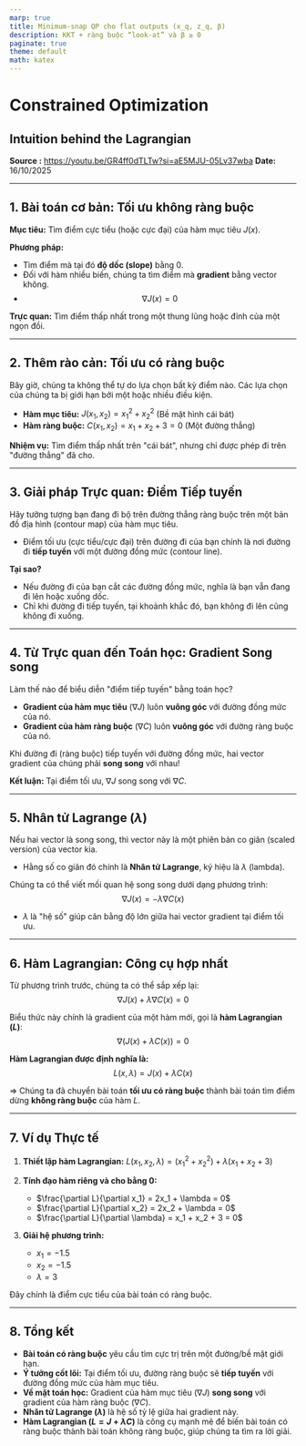 ```yaml
---
marp: true
title: Minimum‑snap QP cho flat outputs (x_q, z_q, β)
description: KKT + ràng buộc “look‑at” và β ≥ 0
paginate: true
theme: default
math: katex
---
```


# **Constrained Optimization**
## Intuition behind the Lagrangian

**Source :** https://youtu.be/GR4ff0dTLTw?si=aE5MJU-05Lv37wba
**Date:** 16/10/2025

---

## **1. Bài toán cơ bản: Tối ưu không ràng buộc**

**Mục tiêu:** Tìm điểm cực tiểu (hoặc cực đại) của hàm mục tiêu $J(x)$.

**Phương pháp:**
- Tìm điểm mà tại đó **độ dốc (slope)** bằng 0.
- Đối với hàm nhiều biến, chúng ta tìm điểm mà **gradient** bằng vector không.
- $$\nabla J(x) = 0$$

**Trực quan:** Tìm điểm thấp nhất trong một thung lũng hoặc đỉnh của một ngọn đồi.



---

## **2. Thêm rào cản: Tối ưu có ràng buộc**

Bây giờ, chúng ta không thể tự do lựa chọn bất kỳ điểm nào. Các lựa chọn của chúng ta bị giới hạn bởi một hoặc nhiều điều kiện.

- **Hàm mục tiêu:** $J(x_1, x_2) = x_1^2 + x_2^2$ (Bề mặt hình cái bát)
- **Hàm ràng buộc:** $C(x_1, x_2) = x_1 + x_2 + 3 = 0$ (Một đường thẳng)

**Nhiệm vụ:** Tìm điểm thấp nhất trên "cái bát", nhưng chỉ được phép đi trên "đường thẳng" đã cho.



---

## **3. Giải pháp Trực quan: Điểm Tiếp tuyến**

Hãy tưởng tượng bạn đang đi bộ trên đường thẳng ràng buộc trên một bản đồ địa hình (contour map) của hàm mục tiêu.

- Điểm tối ưu (cực tiểu/cực đại) trên đường đi của bạn chính là nơi đường đi **tiếp tuyến** với một đường đồng mức (contour line).

**Tại sao?**
- Nếu đường đi của bạn cắt các đường đồng mức, nghĩa là bạn vẫn đang đi lên hoặc xuống dốc.
- Chỉ khi đường đi tiếp tuyến, tại khoảnh khắc đó, bạn không đi lên cũng không đi xuống.



---

## **4. Từ Trực quan đến Toán học: Gradient Song song**

Làm thế nào để biểu diễn "điểm tiếp tuyến" bằng toán học?

- **Gradient của hàm mục tiêu** ($\nabla J$) luôn **vuông góc** với đường đồng mức của nó.
- **Gradient của hàm ràng buộc** ($\nabla C$) luôn **vuông góc** với đường ràng buộc của nó.

Khi đường đi (ràng buộc) tiếp tuyến với đường đồng mức, hai vector gradient của chúng phải **song song** với nhau!

**Kết luận:** Tại điểm tối ưu, $\nabla J$ song song với $\nabla C$.

---

## **5. Nhân tử Lagrange ($\lambda$)**

Nếu hai vector là song song, thì vector này là một phiên bản co giãn (scaled version) của vector kia.

- Hằng số co giãn đó chính là **Nhân tử Lagrange**, ký hiệu là $\lambda$ (lambda).

Chúng ta có thể viết mối quan hệ song song dưới dạng phương trình:
$$\nabla J(x) = -\lambda \nabla C(x)$$

- $\lambda$ là "hệ số" giúp cân bằng độ lớn giữa hai vector gradient tại điểm tối ưu.

---

## **6. Hàm Lagrangian: Công cụ hợp nhất**

Từ phương trình trước, chúng ta có thể sắp xếp lại:
$$\nabla J(x) + \lambda \nabla C(x) = 0$$

Biểu thức này chính là gradient của một hàm mới, gọi là **hàm Lagrangian ($L$)**:
$$\nabla \big( J(x) + \lambda C(x) \big) = 0$$

**Hàm Lagrangian được định nghĩa là:**
$$L(x, \lambda) = J(x) + \lambda C(x)$$

=> Chúng ta đã chuyển bài toán **tối ưu có ràng buộc** thành bài toán tìm điểm dừng **không ràng buộc** của hàm $L$.

---

## **7. Ví dụ Thực tế**

1. **Thiết lập hàm Lagrangian:**
   $L(x_1, x_2, \lambda) = (x_1^2 + x_2^2) + \lambda(x_1 + x_2 + 3)$

2. **Tính đạo hàm riêng và cho bằng 0:**
   - $\frac{\partial L}{\partial x_1} = 2x_1 + \lambda = 0$
   - $\frac{\partial L}{\partial x_2} = 2x_2 + \lambda = 0$
   - $\frac{\partial L}{\partial \lambda} = x_1 + x_2 + 3 = 0$

3. **Giải hệ phương trình:**
   - $x_1 = -1.5$
   - $x_2 = -1.5$
   - $\lambda = 3$

Đây chính là điểm cực tiểu của bài toán có ràng buộc.

---

## **8. Tổng kết**

- **Bài toán có ràng buộc** yêu cầu tìm cực trị trên một đường/bề mặt giới hạn.
- **Ý tưởng cốt lõi:** Tại điểm tối ưu, đường ràng buộc sẽ **tiếp tuyến** với đường đồng mức của hàm mục tiêu.
- **Về mặt toán học:** Gradient của hàm mục tiêu ($\nabla J$) **song song** với gradient của hàm ràng buộc ($\nabla C$).
- **Nhân tử Lagrange ($\lambda$)** là hệ số tỷ lệ giữa hai gradient này.
- **Hàm Lagrangian ($L = J + \lambda C$)** là công cụ mạnh mẽ để biến bài toán có ràng buộc thành bài toán không ràng buộc, giúp chúng ta tìm ra lời giải.

